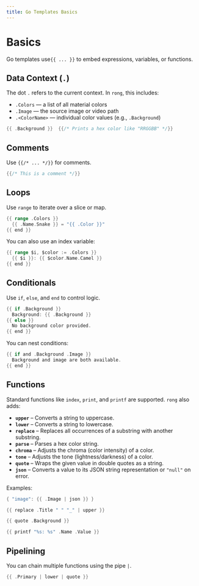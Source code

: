 ```yaml
---
title: Go Templates Basics
---
```


<span v-pre>

# Basics

Go templates use`{{ ... }}` to embed expressions, variables, or functions.

## Data Context (`.`)

The dot `.` refers to the current context. In `rong`, this includes:

- `.Colors` — a list of all material colors
- `.Image` — the source image or video path
- `.<ColorName>` — individual color values (e.g., `.Background`)

```go
{{ .Background }}  {{/* Prints a hex color like "RRGGBB" */}}
```

## Comments

Use `{{/* ... */}}` for comments.

```go
{{/* This is a comment */}}
```

## Loops

Use `range` to iterate over a slice or map.

```go
{{ range .Colors }}
  {{ .Name.Snake }} = "{{ .Color }}"
{{ end }}
```

You can also use an index variable:

```go
{{ range $i, $color := .Colors }}
  {{ $i }}: {{ $color.Name.Camel }}
{{ end }}
```

## Conditionals

Use `if`, `else`, and `end` to control logic.

```go
{{ if .Background }}
  Background: {{ .Background }}
{{ else }}
  No background color provided.
{{ end }}
```

You can nest conditions:

```go
{{ if and .Background .Image }}
  Background and image are both available.
{{ end }}
```

## Functions

Standard functions like `index`, `print`, and `printf` are supported.
`rong` also adds:

- **`upper`** – Converts a string to uppercase.
- **`lower`** – Converts a string to lowercase.
- **`replace`** – Replaces all occurrences of a substring with another substring.
- **`parse`** – Parses a hex color string.
- **`chroma`** – Adjusts the chroma (color intensity) of a color.
- **`tone`** – Adjusts the tone (lightness/darkness) of a color.
- **`quote`** – Wraps the given value in double quotes as a string.
- **`json`** – Converts a value to its JSON string representation or `"null"` on error.

Examples:

```go
{ "image": {{ .Image | json }} }
```

```go
{{ replace .Title " " "_" | upper }}
```

```go
{{ quote .Background }}
```

```go
{{ printf "%s: %s" .Name .Value }}
```

## Pipelining

You can chain multiple functions using the pipe `|`.

```go
{{ .Primary | lower | quote }}
```

</span>
